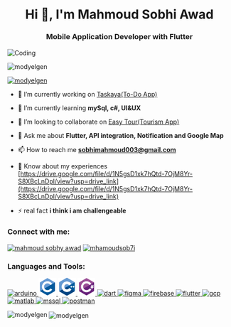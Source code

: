 <h1 align="center">Hi 👋, I'm Mahmoud Sobhi Awad</h1>
<h3 align="center">Mobile Application Developer with Flutter</h3>
<img align="center" alt="Coding" width="400" src="https://t4.ftcdn.net/jpg/06/56/65/07/360_F_656650754_RHZzyKxhwkJx6PldmDZyFwHnIihneaG4.jpg">
<p align="left"> <img src="https://komarev.com/ghpvc/?username=modyelgen&label=Profile%20views&color=0e75b6&style=flat" alt="modyelgen" /> </p>
<p align="left"> <a href="https://github.com/ryo-ma/github-profile-trophy"><img src="https://github-profile-trophy.vercel.app/?username=modyelgen" alt="modyelgen" /></a> </p>

- 🔭 I’m currently working on [Taskaya(To-Do App)](https://github.com/modyelgen/Taskaya_App)

- 🌱 I’m currently learning **mySql, c#, UI&UX**

- 👯 I’m looking to collaborate on [Easy Tour(Tourism App)](https://drive.google.com/file/d/154dqT1_qQ9BzCIGt09X2BRrOLriwvDDh/view?usp=drive_link)

- 💬 Ask me about **Flutter, API integration, Notification and Google Map**

- 📫 How to reach me **sobhimahmoud003@gmail.com**

- 📄 Know about my experiences [https://drive.google.com/file/d/1N5gsD1xk7hQtd-7OjM8Yr-S8XBcLnDpl/view?usp=drive_link](https://drive.google.com/file/d/1N5gsD1xk7hQtd-7OjM8Yr-S8XBcLnDpl/view?usp=drive_link)

- ⚡ real fact **i think i am challengeable**

<h3 align="left">Connect with me:</h3>
<p align="left">
  
<a href="https://www.linkedin.com/in/mahmoud-sobhy-awad-963b35244/" target="blank"><img align="center" src="https://raw.githubusercontent.com/rahuldkjain/github-profile-readme-generator/master/src/images/icons/Social/linked-in-alt.svg" alt="mahmoud sobhy awad" height="30" width="40" /></a>
<a href="https://fb.com/mhamoudsob7i" target="blank"><img align="center" src="https://raw.githubusercontent.com/rahuldkjain/github-profile-readme-generator/master/src/images/icons/Social/facebook.svg" alt="mhamoudsob7i" height="30" width="40" /></a>
</p>

<h3 align="left">Languages and Tools:</h3>
<p align="left"> <a href="https://www.arduino.cc/" target="_blank" rel="noreferrer"> <img src="https://cdn.worldvectorlogo.com/logos/arduino-1.svg" alt="arduino" width="40" height="40"/> </a> <a href="https://www.cprogramming.com/" target="_blank" rel="noreferrer"> <img src="https://raw.githubusercontent.com/devicons/devicon/master/icons/c/c-original.svg" alt="c" width="40" height="40"/> </a> <a href="https://www.w3schools.com/cpp/" target="_blank" rel="noreferrer"> <img src="https://raw.githubusercontent.com/devicons/devicon/master/icons/cplusplus/cplusplus-original.svg" alt="cplusplus" width="40" height="40"/> </a> <a href="https://www.w3schools.com/cs/" target="_blank" rel="noreferrer"> <img src="https://raw.githubusercontent.com/devicons/devicon/master/icons/csharp/csharp-original.svg" alt="csharp" width="40" height="40"/> </a> <a href="https://dart.dev" target="_blank" rel="noreferrer"> <img src="https://www.vectorlogo.zone/logos/dartlang/dartlang-icon.svg" alt="dart" width="40" height="40"/> </a> <a href="https://www.figma.com/" target="_blank" rel="noreferrer"> <img src="https://www.vectorlogo.zone/logos/figma/figma-icon.svg" alt="figma" width="40" height="40"/> </a> <a href="https://firebase.google.com/" target="_blank" rel="noreferrer"> <img src="https://www.vectorlogo.zone/logos/firebase/firebase-icon.svg" alt="firebase" width="40" height="40"/> </a> <a href="https://flutter.dev" target="_blank" rel="noreferrer"> <img src="https://www.vectorlogo.zone/logos/flutterio/flutterio-icon.svg" alt="flutter" width="40" height="40"/> </a> <a href="https://cloud.google.com" target="_blank" rel="noreferrer"> <img src="https://www.vectorlogo.zone/logos/google_cloud/google_cloud-icon.svg" alt="gcp" width="40" height="40"/> </a> <a href="https://www.mathworks.com/" target="_blank" rel="noreferrer"> <img src="https://upload.wikimedia.org/wikipedia/commons/2/21/Matlab_Logo.png" alt="matlab" width="40" height="40"/> </a> <a href="https://www.microsoft.com/en-us/sql-server" target="_blank" rel="noreferrer"> <img src="https://www.svgrepo.com/show/303229/microsoft-sql-server-logo.svg" alt="mssql" width="40" height="40"/> </a> <a href="https://postman.com" target="_blank" rel="noreferrer"> <img src="https://www.vectorlogo.zone/logos/getpostman/getpostman-icon.svg" alt="postman" width="40" height="40"/> </a> </p>

<p><img align="left" src="https://github-readme-stats.vercel.app/api/top-langs?username=modyelgen&show_icons=true&locale=en&layout=compact" alt="modyelgen" /></p>

<p>&nbsp;<img align="center" src="https://github-readme-stats.vercel.app/api?username=modyelgen&show_icons=true&locale=en" alt="modyelgen" /></p>
